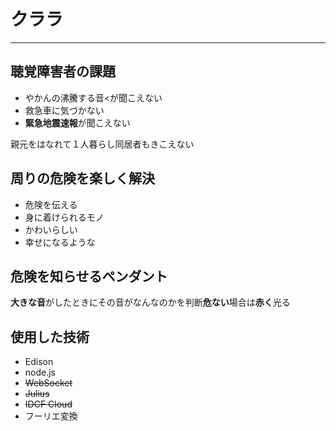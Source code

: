 # クララ

---

## 聴覚障害者の課題

- やかんの沸騰する音<が聞こえない
- 救急車に気づかない
- **緊急地震速報**が聞こえない

親元をはなれて１人暮らし同居者もきこえない

## 周りの危険を楽しく解決

- 危険を伝える
- 身に着けられるモノ
- かわいらしい
- 幸せになるような

## 危険を知らせるペンダント

**大きな音**がしたときにその音がなんなのかを判断**危ない**場合は**赤く**光る

## 使用した技術

- Edison
- node.js
- ~~WebSocket~~
- ~~Julius~~
- ~~IDCF Cloud~~
- フーリエ変換
